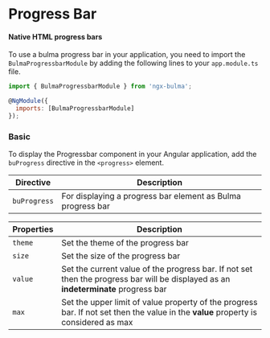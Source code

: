 # Progress Bar

#### Native HTML progress bars

To use a bulma progress bar in your application, you need to import the `BulmaProgressbarModule` by adding the following lines to your `app.module.ts` file.

```javascript
import { BulmaProgressbarModule } from 'ngx-bulma';

@NgModule({
  imports: [BulmaProgressbarModule]
});
```

### Basic

To display the Progressbar component in your Angular application, add the `buProgress` directive in the `<progress>` element.

| Directive    | Description                                                 |
| ------------ | ----------------------------------------------------------- |
| `buProgress` | For displaying a progress bar element as Bulma progress bar |

| Properties | Description                                                                                                                         |
| ---------- | ----------------------------------------------------------------------------------------------------------------------------------- |
| `theme`    | Set the theme of the progress bar                                                                                                   |
| `size`     | Set the size of the progress bar                                                                                                    |
| `value`    | Set the current value of the progress bar. If not set then the progress bar will be displayed as an **indeterminate** progress bar  |
| `max`      | Set the upper limit of value property of the progress bar. If not set then the value in the **value** property is considered as max |
